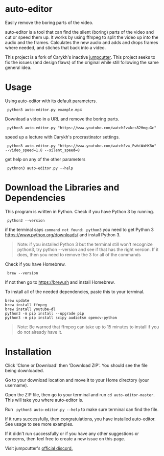 # auto-editor
Easily remove the boring parts of the video.

auto-editor is a tool that can find the silent (boring) parts of the video and cut or speed them up. 
It works by using ffmpeg to split the video up into the audio and the frames. Calculates the new audio and adds and drops frames where needed, and stiches that back into a video.

This project is a fork of Carykh's inactive [jumpcutter](https://github.com/carykh/jumpcutter). This project seeks to fix the issues (and design flaws) of the original while still following the same general idea.

# Usage
Using auto-editor with its default parameters.

``` python3 auto-editor.py example.mp4```

Download a video in a URL and remove the boring parts.

``` python3 auto-editor.py "https://www.youtube.com/watch?v=kcs82HnguGc"```

speed up a lecture with Carykh's procrastinator settings.

``` python3 auto-editor.py "https://www.youtube.com/watch?v=_PwhiWxHK8o" --video_speed=1.8 --silent_speed=8```

get help on any of the other parameters

``` pythnon3 auto-editor.py --help```

# Download the Libraries and Dependencies
This program is written in Python. Check if you have Python 3 by running.

``` python3 --version```

if the terminal says ```command not found: python3``` you need to get Python 3 https://www.python.org/downloads/ and install Python 3.

> Note: if you installed Python 3 but the terminal still won't recognize python3, try python --version and see if that has the right version. If it does, then you need to remove the 3 for all of the commands

Check if you have Homebrew.

``` brew --version```

If not then go to https://brew.sh and install Homebrew.

To install all of the needed dependencies, paste this to your terminal.
``` 
brew update
brew install ffmpeg
brew install youtube-dl
python3 -m pip install --upgrade pip
python3 -m pip install scipy audiotsm opencv-python
```
> Note: Be warned that ffmpeg can take up to 15 minutes to install if you do not already have it.
# Installation

Click 'Clone or Download' then 'Download ZIP'. You should see the file being downloaded. 

Go to your download location and move it to your Home directory (your username). 

Open the ZIP file, then go to your terminal and run ```cd auto-editor-master```. This will take you where auto-editor is.

Run  ``` python3 auto-editor.py --help``` to make sure terminal can find the file.

If it runs successfully, then congratulations, you have installed auto-editor. See usage to see more examples.

If it didn't run successfully or if you have any other suggestions or concerns, then feel free to create a new issue on this page.

Visit jumpcutter's [official discord.](https://discord.gg/2snkzhy)
